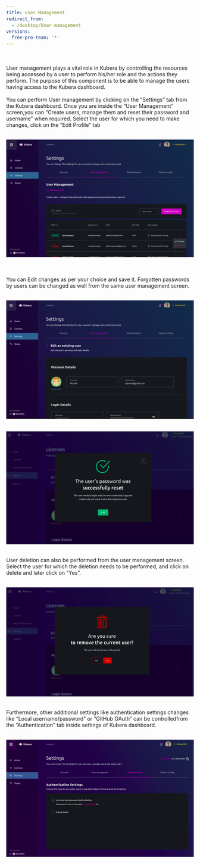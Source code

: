 ```yaml
---
title: User Management 
redirect_from:
  - /desktop/User-management
versions:
  free-pro-team: '*'
---
```

<br><br>
User management plays a vital role in Kubera by controlling the resources being accessed by a user to perform his/her role and the actions they perform. The purpose of this component is to be able to manage the users having access to the Kubera dashboard.
<br><br>
You can perform User management by clicking on the “Settings” tab from the Kubera dashboard. Once you are inside the “User Management” screen,you can “Create users, manage them and reset their password and username” when required. Select the user for which you need to make changes, click on the “Edit Profile” tab 
<br><br>

<a href="/assets/images/usermanage1.png"><img class="image-with-border" src="/assets/images/usermanage1.png"></a>

<br><br>
You can Edit changes as per your choice and save it. Forgotten passwords by users can be changed as well from the same user management screen.
<br><br>

<a href="/assets/images/usermanage2.png"><img class="image-with-border" src="/assets/images/usermanage2.png"></a>
<br><br>

<a href="/assets/images/usermanage3.png"><img class="image-with-border" src="/assets/images/usermanage3.png"></a>
<br><br>

User deletion can also be performed from the user management screen. Select the user for which the deletion needs to be performed, and click on delete and later click on “Yes”. 
<br><br>

<a href="/assets/images/usermanage4.png"><img class="image-with-border" src="/assets/images/usermanage4.png"></a>
<br><br>


Furthermore, other additional settings like authentication settings changes like “Local username/password” or “GitHub OAuth” can be controlledfrom the “Authentication” tab inside settings of Kubera dashboard.
<br><br>

<a href="/assets/images/usermanage5.png"><img class="image-with-border" src="/assets/images/usermanage5.png"></a>
<br><br>


